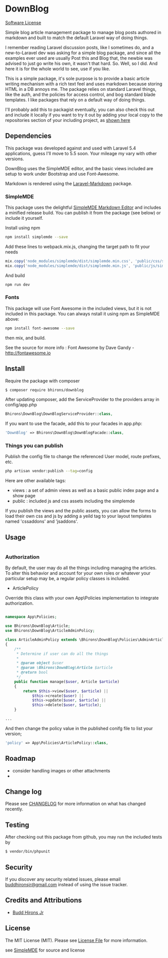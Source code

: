 # DownBlog

[Software License](LICENSE)

Simple blog article management package to manage blog posts authored in markdown and built to match the default Laravel way of doing things.

I remember reading Laravel discussion posts, like I sometimes do, and a new-to-Laravel dev was asking for a simple blog package, and since all the examples ever used are usually Post this and Blog that, the newbie was advised to just go write his own, it wasn't that hard. So. Well, so I did. And here it is for the whole world to see, use if you like.

This is a simple package, it's sole purpose is to provide a basic article writing mechanism with a rich text feel and uses markdown because storing HTML in a DB annoys me. The package relies on standard Laravel things, like the auth, and the policies for access control, and bog standard blade templates. I like packages that rely on a default way of doing things.

I'll probably add this to packagist eventually, you can also check this out and include it locally if you want to try it out by adding your local copy to the repositories section of your including project, as [shown here](https://medium.com/@lasselehtinen/getting-started-on-laravel-package-development-a62110c58ba1)

## Dependencies

This package was developed against and used with Laravel 5.4 applications, guess I'll move to 5.5 soon. Your mileage my vary with other versions.

DownBlog uses the SimpleMDE editor, and the basic views included are setup to work under Bootstrap and use Font-Awesome.

Markdown is rendered using the [Laravel-Markdown](https://github.com/GrahamCampbell/Laravel-Markdown) package.
 
### SimpleMDE

This package uses the delightful [SimpleMDE Markdown Editor](https://simplemde.com/) and includes a minified release build. You can publish it from the package (see below) or include it yourself.

Install using npm
``` bash
npm install simplemde --save
```

Add these lines to webpack.mix.js, changing the target path to fit your needs
``` javascript
mix.copy('node_modules/simplemde/dist/simplemde.min.css', 'public/css/simplemde.min.css');
mix.copy('node_modules/simplemde/dist/simplemde.min.js', 'public/js/simplemde.min.js');
```

And build
``` bash
npm run dev
```

### Fonts

This package will use Font Awesome in the included views, but it is not included in this package.  You can always nstall it using npm as SimpleMDE above:

``` bash
npm install font-awesome --save
```
then mix, and build.

See the source for more info : Font Awesome by Dave Gandy - http://fontawesome.io


## Install

Require the package with composer
``` bash
$ composer require bhirons/downblog
```

After updating composer, add the ServiceProvider to the providers array in config/app.php
``` php
Bhirons\DownBlog\DownBlogServiceProvider::class,
```

If you want to use the facade, add this to your facades in app.php:
``` php
'DownBlog' => Bhirons\DownBlog\DownBlogFacade::class,
```

### Things you can publish

Publish the config file to change the referenced User model, route prefixes, etc.

``` bash
php artisan vendor:publish --tag=config
```

Here are other available tags:
 * views  : a set of admin views as well as a basic public index page and a show page
 * public : included js and css assets including the simplemde
 
 If you publish the views and the public assets, you can allow the forms to load their own css and js by adding a yeild
tag to your layout templates named 'cssaddons' and 'jsaddons'.

## Usage

``` php

```

### Authorization

By default, the user may do all the things including managing the articles. To alter this behavior and account for your own roles or whatever your particular setup may be, a regular policy classes is included.

 * ArticlePolicy
 
Override this class with your own App\Policies implementation to integrate authorization.
``` php

namespace App\Policies;

use Bhirons\DownBlog\Article;
use Bhirons\DownBlog\ArticleAdminPolicy;

class ArticleAdminPolicy extends \Bhirons\DownBlog\Policies\AdminArticlePolicy
{
    /**
     * Determine if user can do all the things
     *
     * @param object $user
     * @param \Bhirons\DownBlog\Article $article
     * @return bool
     */
    public function manage($user, Article $article)
    {
        return $this->view($user, $article) ||
            $this->create($user) ||
            $this->update($user, $article) ||
            $this->delete($user, $article);
    }

...
```

And then change the policy value in the published conifg file to list your version;
``` php
'policy' => App\Policies\ArticlePolicy::class,
```
## Roadmap

 * consider handling images or other attachments
 * 

## Change log

Please see [CHANGELOG](changelog.md) for more information on what has changed recently.

## Testing

After checking out this package from github, you may run the included tests by

``` bash
$ vendor/bin/phpunit
```

## Security

If you discover any security related issues, please email buddhironsjr@gmail.com instead of using the issue tracker.

## Credits and Attributions

- [Budd Hirons Jr](https://github.com/bhirons)

## License

The MIT License (MIT). Please see [License File](LICENSE.md) for more information.

see [SimpleMDE](https://github.com/sparksuite/simplemde-markdown-editor) for source and license

[link-packagist]: https://packagist.org/packages/bhirons/DownBlog
[link-travis]: https://travis-ci.org/bhirons/DownBlog
[link-scrutinizer]: https://scrutinizer-ci.com/g/bhirons/DownBlog/code-structure
[link-code-quality]: https://scrutinizer-ci.com/g/bhirons/DownBlog
[link-downloads]: https://packagist.org/packages/bhirons/DownBlog
[link-author]: https://github.com/bhirons
[link-contributors]: ../../contributors
